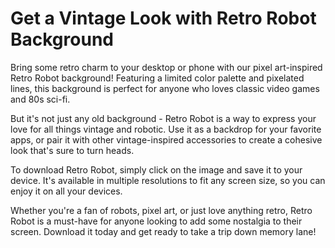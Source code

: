 <!--font:Poppins-->

# Get a Vintage Look with Retro Robot Background

Bring some retro charm to your desktop or phone with our pixel art-inspired Retro Robot background! Featuring a limited color palette and pixelated lines, this background is perfect for anyone who loves classic video games and 80s sci-fi.

But it's not just any old background - Retro Robot is a way to express your love for all things vintage and robotic. Use it as a backdrop for your favorite apps, or pair it with other vintage-inspired accessories to create a cohesive look that's sure to turn heads.

To download Retro Robot, simply click on the image and save it to your device. It's available in multiple resolutions to fit any screen size, so you can enjoy it on all your devices.

Whether you're a fan of robots, pixel art, or just love anything retro, Retro Robot is a must-have for anyone looking to add some nostalgia to their screen. Download it today and get ready to take a trip down memory lane!

<!--

Write me markdown content of website with wallpaper:

"A pixel art-inspired wallpaper featuring a retro-style robot, with a limited color palette and pixelated lines."

The header of the page should not be copy of the text but rather a real content of the website which is using this wallpaper.


---


# Retro Robot Wallpaper

Add a touch of nostalgia to your desktop or phone with our pixel art-inspired wallpaper featuring a retro-style robot. The limited color palette and pixelated lines give this wallpaper a vintage feel that is perfect for anyone who loves classic video games and 80s sci-fi.

To download the wallpaper, simply click on the image and save it to your device. It's available in multiple resolutions to fit any screen size. Whether you're a fan of robots, pixel art, or just love anything retro, this wallpaper is sure to bring a smile to your face every time you see it.


---


Heading should not include word "wallpaper". The website should not be about the wallpaper itself, wallpaper is just a related background, rewrite whole content.


---


# Retro Robot: Add a Touch of Nostalgia to Your Screen

Looking for a way to add some vintage flair to your desktop or phone? Look no further than our pixel art-inspired Retro Robot background! This wallpaper features a retro-style robot with a limited color palette and pixelated lines, perfect for anyone who loves classic video games and 80s sci-fi.

But this isn't just any old wallpaper - it's a way to express your love for all things retro and robotic. Use it as a backdrop for your favorite apps, or pair it with other vintage-inspired accessories to create a cohesive look that's sure to turn heads.

To download the Retro Robot background, simply click on the image and save it to your device. It's available in multiple resolutions to fit any screen size, so you can enjoy it on all your devices.

Whether you're a fan of robots, pixel art, or just love anything retro, the Retro Robot background is a must-have for anyone looking to add some nostalgia to their screen. So what are you waiting for? Download it today and start showing off your love for all things vintage!


---


Heading is too long, rewrite whole content.


---


# Add Some Vintage Flair to Your Screen with Retro Robot

Looking for a way to add some retro charm to your desktop or phone? Look no further than our pixel art-inspired Retro Robot background! Featuring a retro-style robot with a limited color palette and pixelated lines, this background is perfect for anyone who loves classic video games and 80s sci-fi.

But this isn't just any old background - it's a way to express your love for all things vintage and robotic. Use it as a backdrop for your favorite apps, or pair it with other vintage-inspired accessories to create a cohesive look that's sure to turn heads.

To download Retro Robot, simply click on the image and save it to your device. It's available in multiple resolutions to fit any screen size, so you can enjoy it on all your devices.

Whether you're a fan of robots, pixel art, or just love anything retro, Retro Robot is a must-have for anyone looking to add some nostalgia to their screen. So what are you waiting for? Download it today and start showing off your love for all things vintage!


---


Heading is too long, rewrite whole content.


---


# Get a Vintage Look with Retro Robot Background

Bring some retro charm to your desktop or phone with our pixel art-inspired Retro Robot background! Featuring a limited color palette and pixelated lines, this background is perfect for anyone who loves classic video games and 80s sci-fi.

But it's not just any old background - Retro Robot is a way to express your love for all things vintage and robotic. Use it as a backdrop for your favorite apps, or pair it with other vintage-inspired accessories to create a cohesive look that's sure to turn heads.

To download Retro Robot, simply click on the image and save it to your device. It's available in multiple resolutions to fit any screen size, so you can enjoy it on all your devices.

Whether you're a fan of robots, pixel art, or just love anything retro, Retro Robot is a must-have for anyone looking to add some nostalgia to their screen. Download it today and get ready to take a trip down memory lane!


---


Write me a Google font which is best fitting for the website.

Pick from the list:
- Playfair Display
- Inter
- Futura
- Orbitron
- Poppins
- Montserrat
- Alegreya
- Roboto
- Open Sans
- IBM Plex Sans
- Raleway
- Lobster
- Barlow Condensed
- Dancing Script
- Lato
- Great Vibes
- Exo 2


Write just the font name nothing else.


---


Poppins

-->

